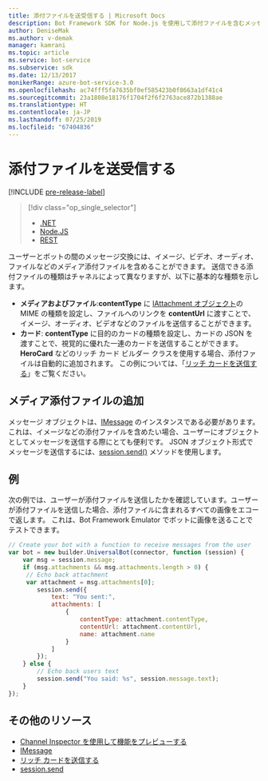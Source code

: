 ```yaml
---
title: 添付ファイルを送受信する | Microsoft Docs
description: Bot Framework SDK for Node.js を使用して添付ファイルを含むメッセージを送受信する方法について説明します。
author: DeniseMak
ms.author: v-demak
manager: kamrani
ms.topic: article
ms.service: bot-service
ms.subservice: sdk
ms.date: 12/13/2017
monikerRange: azure-bot-service-3.0
ms.openlocfilehash: ac74fff5fa7635bf0ef585423b0f8663a1df41c4
ms.sourcegitcommit: 23a1808e18176f1704f2f6f2763ace872b1388ae
ms.translationtype: HT
ms.contentlocale: ja-JP
ms.lasthandoff: 07/25/2019
ms.locfileid: "67404836"
---
```

# <a name="send-and-receive-attachments"></a>添付ファイルを送受信する

[!INCLUDE [pre-release-label](../includes/pre-release-label-v3.md)]

> [!div class="op_single_selector"]
> - [.NET](../dotnet/bot-builder-dotnet-add-media-attachments.md)
> - [Node.JS](../nodejs/bot-builder-nodejs-send-receive-attachments.md)
> - [REST](../rest-api/bot-framework-rest-connector-add-media-attachments.md)

ユーザーとボットの間のメッセージ交換には、イメージ、ビデオ、オーディオ、ファイルなどのメディア添付ファイルを含めることができます。 送信できる添付ファイルの種類はチャネルによって異なりますが、以下に基本的な種類を示します。

* **メディアおよびファイル**:**contentType** に [IAttachment オブジェクト][IAttachment]の MIME の種類を設定し、ファイルへのリンクを **contentUrl** に渡すことで、イメージ、オーディオ、ビデオなどのファイルを送信することができます。
* **カード**: <!-- and custom keyboards --> **contentType** に目的のカードの種類を設定し、カードの JSON を渡すことで、視覚的に優れた一連のカードを送信することができます。 **HeroCard** などのリッチ カード ビルダー クラスを使用する場合、添付ファイルは自動的に追加されます。 この例については、「[リッチ カードを送信する](bot-builder-nodejs-send-rich-cards.md)」をご覧ください。

## <a name="add-a-media-attachment"></a>メディア添付ファイルの追加
メッセージ オブジェクトは、[IMessage][IMessage] のインスタンスである必要があります。これは、イメージなどの添付ファイルを含めたい場合、ユーザーにオブジェクトとしてメッセージを送信する際にとても便利です。 JSON オブジェクト形式でメッセージを送信するには、[session.send()][SessionSend] メソッドを使用します。 

## <a name="example"></a>例

次の例では、ユーザーが添付ファイルを送信したかを確認しています。ユーザーが添付ファイルを送信した場合、添付ファイルに含まれるすべての画像をエコーで返します。 これは、Bot Framework Emulator でボットに画像を送ることでテストできます。

```javascript
// Create your bot with a function to receive messages from the user
var bot = new builder.UniversalBot(connector, function (session) {
    var msg = session.message;
    if (msg.attachments && msg.attachments.length > 0) {
     // Echo back attachment
     var attachment = msg.attachments[0];
        session.send({
            text: "You sent:",
            attachments: [
                {
                    contentType: attachment.contentType,
                    contentUrl: attachment.contentUrl,
                    name: attachment.name
                }
            ]
        });
    } else {
        // Echo back users text
        session.send("You said: %s", session.message.text);
    }
});
```
## <a name="additional-resources"></a>その他のリソース

* [Channel Inspector を使用して機能をプレビューする][inspector]
* [IMessage][IMessage]
* [リッチ カードを送信する][SendRichCard]
* [session.send][SessionSend]

[IMessage]: http://docs.botframework.com/node/builder/chat-reference/interfaces/_botbuilder_d_.imessage
[SendRichCard]: bot-builder-nodejs-send-rich-cards.md
[SessionSend]: https://docs.botframework.com/node/builder/chat-reference/classes/_botbuilder_d_.session.html#send
[IAttachment]: https://docs.botframework.com/node/builder/chat-reference/interfaces/_botbuilder_d_.iattachment.html
[inspector]: ../bot-service-channel-inspector.md
